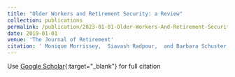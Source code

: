 ```yaml
---
title: "Older Workers and Retirement Security: a Review"
collection: publications
permalink: /publication/2023-01-01-Older-Workers-And-Retirement-Security-A-Review
date: 2019-01-01
venue: 'The Journal of Retirement'
citation: ' Monique Morrissey,  Siavash Radpour,  and Barbara Schuster, &quot;Okder Workers and Retirement Security: a Review.&quot; The Journal of Retirement, 2023.'
---
```

Use [Google Scholar](https://scholar.google.com/scholar?hl=en&as_sdt=0%2C31&q=%22Older+workers+and+retirement+security%3A+a+review%22&btnG=){:target="_blank"} for full citation
